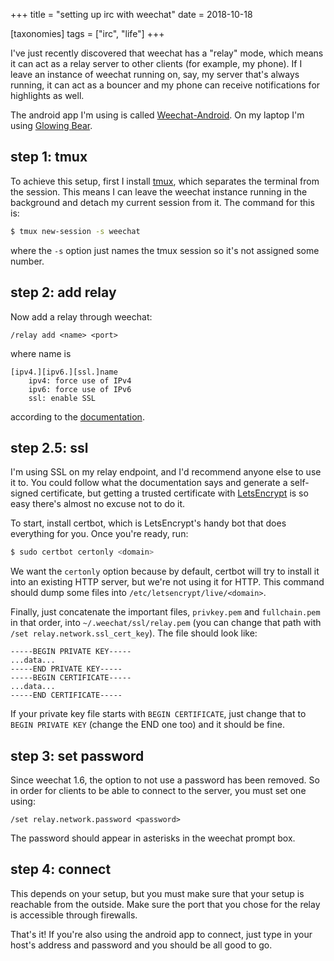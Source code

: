 +++
title = "setting up irc with weechat"
date = 2018-10-18

[taxonomies]
tags = ["irc", "life"]
+++

I've just recently discovered that weechat has a "relay" mode, which means it can act as a relay server to other clients (for example, my phone). If I leave an instance of weechat running on, say, my server that's always running, it can act as a bouncer and my phone can receive notifications for highlights as well.

The android app I'm using is called [Weechat-Android][2]. On my laptop I'm using [Glowing Bear][5].

## step 1: tmux

To achieve this setup, first I install [tmux][1], which separates the terminal from the session. This means I can leave the weechat instance running in the background and detach my current session from it. The command for this is:

```bash
$ tmux new-session -s weechat
```

where the `-s` option just names the tmux session so it's not assigned some number.

## step 2: add relay

Now add a relay through weechat:

```
/relay add <name> <port>
```

where name is

```
[ipv4.][ipv6.][ssl.]name
    ipv4: force use of IPv4
    ipv6: force use of IPv6
    ssl: enable SSL
```

according to the [documentation][3].

## step 2.5: ssl

I'm using SSL on my relay endpoint, and I'd recommend anyone else to use it to. You could follow what the documentation says and generate a self-signed certificate, but getting a trusted certificate with [LetsEncrypt][4] is so easy there's almost no excuse not to do it.

To start, install certbot, which is LetsEncrypt's handy bot that does everything for you. Once you're ready, run:

```bash
$ sudo certbot certonly <domain>
```

We want the `certonly` option because by default, certbot will try to install it into an existing HTTP server, but we're not using it for HTTP. This command should dump some files into `/etc/letsencrypt/live/<domain>`.

Finally, just concatenate the important files, `privkey.pem` and `fullchain.pem` in that order, into `~/.weechat/ssl/relay.pem` (you can change that path with `/set relay.network.ssl_cert_key`). The file should look like:

```
-----BEGIN PRIVATE KEY-----
...data...
-----END PRIVATE KEY-----
-----BEGIN CERTIFICATE-----
...data...
-----END CERTIFICATE-----
```

If your private key file starts with `BEGIN CERTIFICATE`, just change that to `BEGIN PRIVATE KEY` (change the END one too) and it should be fine.

## step 3: set password

Since weechat 1.6, the option to not use a password has been removed. So in order for clients to be able to connect to the server, you must set one using:

```
/set relay.network.password <password>
```

The password should appear in asterisks in the weechat prompt box.

## step 4: connect

This depends on your setup, but you must make sure that your setup is reachable from the outside. Make sure the port that you chose for the relay is accessible through firewalls.

That's it! If you're also using the android app to connect, just type in your host's address and password and you should be all good to go.

[1]: https://wiki.archlinux.org/index.php/Tmux
[2]: https://github.com/ubergeek42/weechat-android
[3]: https://www.weechat.org/files/doc/stable/weechat_user.en.html#relay_commands
[4]: https://letsencrypt.org/
[5]: https://www.glowing-bear.org/
